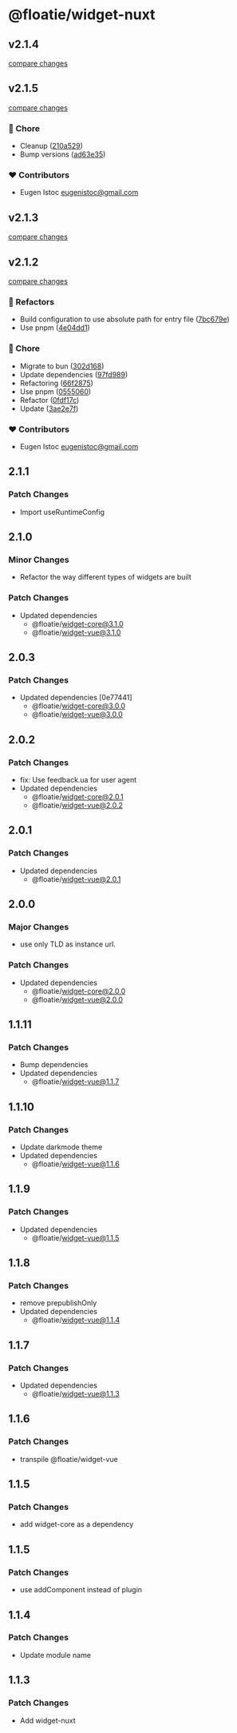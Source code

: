 # @floatie/widget-nuxt

## v2.1.4

[compare changes](https://github.com/floatie-io/widgets/compare/v2.1.5...v2.1.4)

## v2.1.5

[compare changes](https://github.com/your-org/my-module/compare/v2.1.3...v2.1.5)

### 🏡 Chore

- Cleanup ([210a529](https://github.com/your-org/my-module/commit/210a529))
- Bump versions ([ad63e35](https://github.com/your-org/my-module/commit/ad63e35))

### ❤️ Contributors

- Eugen Istoc <eugenistoc@gmail.com>

## v2.1.3

[compare changes](https://github.com/your-org/my-module/compare/v2.1.2...v2.1.3)

## v2.1.2

[compare changes](https://github.com/your-org/my-module/compare/@floatie/widget-nuxt@2.1.1...v2.1.2)

### 💅 Refactors

- Build configuration to use absolute path for entry file ([7bc679e](https://github.com/your-org/my-module/commit/7bc679e))
- Use pnpm ([4e04dd1](https://github.com/your-org/my-module/commit/4e04dd1))

### 🏡 Chore

- Migrate to bun ([302d168](https://github.com/your-org/my-module/commit/302d168))
- Update dependencies ([97fd989](https://github.com/your-org/my-module/commit/97fd989))
- Refactoring ([66f2875](https://github.com/your-org/my-module/commit/66f2875))
- Use pnpm ([0555060](https://github.com/your-org/my-module/commit/0555060))
- Refactor ([0fdf17c](https://github.com/your-org/my-module/commit/0fdf17c))
- Update ([3ae2e7f](https://github.com/your-org/my-module/commit/3ae2e7f))

### ❤️ Contributors

- Eugen Istoc <eugenistoc@gmail.com>

## 2.1.1

### Patch Changes

- Import useRuntimeConfig

## 2.1.0

### Minor Changes

- Refactor the way different types of widgets are built

### Patch Changes

- Updated dependencies
  - @floatie/widget-core@3.1.0
  - @floatie/widget-vue@3.1.0

## 2.0.3

### Patch Changes

- Updated dependencies [0e77441]
  - @floatie/widget-core@3.0.0
  - @floatie/widget-vue@3.0.0

## 2.0.2

### Patch Changes

- fix: Use feedback.ua for user agent
- Updated dependencies
  - @floatie/widget-core@2.0.1
  - @floatie/widget-vue@2.0.2

## 2.0.1

### Patch Changes

- Updated dependencies
  - @floatie/widget-vue@2.0.1

## 2.0.0

### Major Changes

- use only TLD as instance url.

### Patch Changes

- Updated dependencies
  - @floatie/widget-core@2.0.0
  - @floatie/widget-vue@2.0.0

## 1.1.11

### Patch Changes

- Bump dependencies
- Updated dependencies
  - @floatie/widget-vue@1.1.7

## 1.1.10

### Patch Changes

- Update darkmode theme
- Updated dependencies
  - @floatie/widget-vue@1.1.6

## 1.1.9

### Patch Changes

- Updated dependencies
  - @floatie/widget-vue@1.1.5

## 1.1.8

### Patch Changes

- remove prepublishOnly
- Updated dependencies
  - @floatie/widget-vue@1.1.4

## 1.1.7

### Patch Changes

- Updated dependencies
  - @floatie/widget-vue@1.1.3

## 1.1.6

### Patch Changes

- transpile @floatie/widget-vue

## 1.1.5

### Patch Changes

- add widget-core as a dependency

## 1.1.5

### Patch Changes

- use addComponent instead of plugin

## 1.1.4

### Patch Changes

- Update module name

## 1.1.3

### Patch Changes

- Add widget-nuxt
